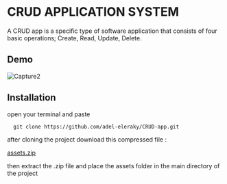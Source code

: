 # CRUD APPLICATION SYSTEM

A CRUD app is a specific type of software application that consists of four basic operations; Create, Read, Update, Delete.



## Demo

![Capture2](https://user-images.githubusercontent.com/79190513/211419642-28a43781-f5ae-45f3-9cb0-eecc81348d6e.PNG)



## Installation

open your terminal and paste

```
  git clone https://github.com/adel-eleraky/CRUD-app.git
```
    
after cloning the project download this compressed file : 

[assets.zip](https://github.com/adel-eleraky/CRUD-app/files/10377060/assets.zip)

then extract the .zip file and place the assets folder in the main directory of the project 



